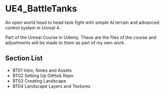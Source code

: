 # UE4_BattleTanks
An open world head to head tank fight with simple AI terrain and advanced control system in Unreal 4.

Part of the Unreal Course in Udemy. These are the files of the course and adjustments will be made to them as part of my own work.

## Section List
* BT01 Intro, Notes and Assets
* BT02 Setting Up GitHub Repo
* BT03 Creating Landscape
* BT04 Landscape Layers and Textures
